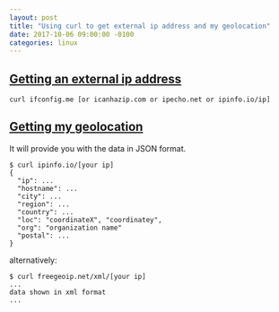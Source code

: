 ```yaml
---
layout: post
title: "Using curl to get external ip address and my geolocation"
date: 2017-10-06 09:00:00 -0100
categories: linux
---
```

## [Getting an external ip address](https://askubuntu.com/questions/95910/command-for-determining-my-public-ip)
```
curl ifconfig.me [or icanhazip.com or ipecho.net or ipinfo.io/ip]
```

## [Getting my geolocation](http://xmodulo.com/geographic-location-ip-address-command-line.html)
It will provide you with the data in JSON format.
```
$ curl ipinfo.io/[your ip]
{
  "ip": ...
  "hostname": ...
  "city": ...
  "region": ...
  "country": ...
  "loc": "coordinateX", "coordinatey",
  "org": "organization name"
  "postal": ...
}
```
alternatively:
```
$ curl freegeoip.net/xml/[your ip]
...
data shown in xml format
...
```
